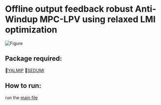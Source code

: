 # Offline output feedback robust Anti-Windup MPC-LPV using relaxed LMI optimization


![Figure](https://github.com/roscibely/Offline-output-feedback-robust-Anti-Windup-MPC-LPV-LMI/blob/main/Figure1.png)

## Package required:
   
   📍[YALMIP](https://yalmip.github.io/)
   📍[SEDUMI](https://yalmip.github.io/solver/sedumi/) 
   
 ## How to run: 
   run the [main file](https://github.com/roscibely/Offline-output-feedback-robust-Anti-Windup-MPC-LPV-LMI/blob/main/EJC_paper.m) 
